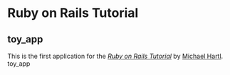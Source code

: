 # Ruby on Rails Tutorial

## toy_app

This is the first application for the
[*Ruby on Rails Tutorial*](https://railstutorial.jp/)
by [Michael Hartl](http://www.michaelhartl.com/). toy_app
